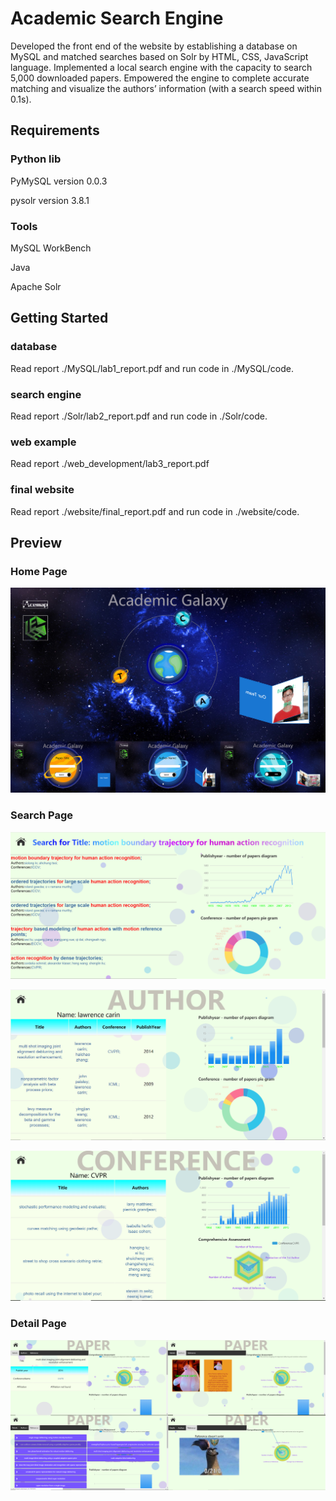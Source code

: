 # Academic Search Engine

Developed the front end of the website by establishing a database on MySQL and matched searches based on Solr by HTML, CSS, JavaScript language.
Implemented a local search engine with the capacity to search 5,000 downloaded papers.
Empowered the engine to complete accurate matching and visualize the authors’ information (with a search speed within 0.1s).

## Requirements

### Python lib

PyMySQL version 0.0.3

pysolr version 3.8.1

### Tools

MySQL WorkBench

Java

Apache Solr

## Getting Started

### database

Read report ./MySQL/lab1_report.pdf and run code in ./MySQL/code.

### search engine

Read report ./Solr/lab2_report.pdf and run code in ./Solr/code.

### web example

Read report ./web_development/lab3_report.pdf

### final website

Read report ./website/final_report.pdf and run code in ./website/code.

## Preview

### Home Page

![home page](pic/home1.png)

### Search Page

![search for title](pic/search0.png)

![search for author](pic/author.png)

![search for conference](pic/reference.png)

### Detail Page

![detail paper](pic/papers.png)